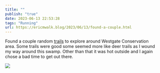 ```yaml
---
title: ""
publish: "true"
date: 2023-06-13 22:53:28
tags: "Running"
url: https://ericmwalk.blog/2023/06/13/found-a-couple.html
---
```


Found a couple random [trails](https://strava.com/activities/9260483124) to explore around Westgate Conservation area. Some trails were good some seemed more like deer trails as I wound my way around this swamp. Other than that it was hot outside and I again chose a bad time to get out there.

![](https://ericmwalk.blog/uploads/2023/7189078f4c.jpg)